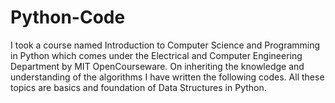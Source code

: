 # Python-Code
I took a course named Introduction to Computer Science and Programming in Python which comes under the Electrical and Computer Engineering Department by MIT OpenCourseware. On inheriting the knowledge and understanding of the algorithms I have written the following codes. All these topics are basics and foundation of Data Structures in Python.  
